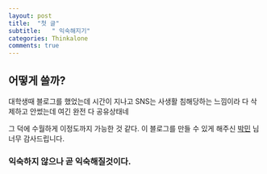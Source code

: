 ```yaml
---
layout: post
title:  "첫 글"
subtitle:   " 익숙해지기"
categories: Thinkalone
comments: true
---
```


## 어떻게 쓸까?
대학생때 블로그를 했었는데
시간이 지나고 SNS는 사생활 침해당하는 느낌이라
다 삭제하고 안썼는데
여긴 완전 다 공유상태네

그 덕에 수월하게 이정도까지 가능한 것 같다.
이 블로그를 만들 수 있게 해주신
[박민]('https://isme2n.github.io/') 님 너무 감사드립니다.

### 익숙하지 않으나 곧 익숙해질것이다.


